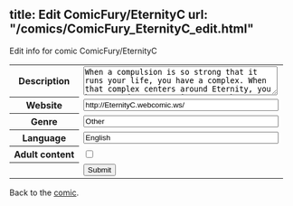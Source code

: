 title: Edit ComicFury/EternityC
url: "/comics/ComicFury_EternityC_edit.html"
---
Edit info for comic ComicFury/EternityC

<form name="comic" action="http://gaepostmail.appspot.com/comic/" method="post">
<table class="comicinfo">
<tr>
<th>Description</th><td><textarea name="description" cols="40" rows="3">When a compulsion is so strong that it runs your life, you have a complex. When that complex centers around Eternity, you have an adventure. Join Fae as she searches for Eternity and all that it might bring her.</textarea></td>
</tr>
<tr>
<th>Website</th><td><input type="text" name="url" value="http://EternityC.webcomic.ws/" size="40"/></td>
</tr>
<tr>
<th>Genre</th><td><input type="text" name="genre" value="Other" size="40"/></td>
</tr>
<tr>
<th>Language</th><td><input type="text" name="language" value="English" size="40"/></td>
</tr>
<tr>
<th>Adult content</th><td><input type="checkbox" name="adult" value="adult" /></td>
</tr>
<tr>
<th></th><td>
<input type="hidden" name="comic" value="ComicFury_EternityC" />
<input type="submit" name="submit" value="Submit" />
</td>
</tr>
</table>
</form>

Back to the [comic](ComicFury_EternityC.html).
